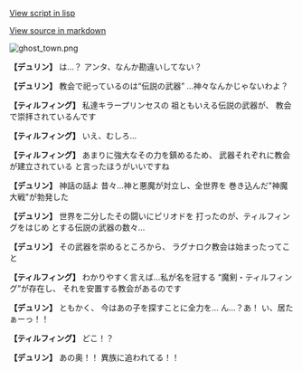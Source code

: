 [View script in lisp](../scripts/1210702.txt)

[View source in markdown](1210702.md)

![ghost_town.png](../images/backgrounds/ghost_town.png)

**【デュリン】**
は…？
アンタ、なんか勘違いしてない？

**【デュリン】**
教会で祀っているのは“伝説の武器”
…神々なんかじゃないわよ？

**【ティルフィング】**
私達キラープリンセスの
祖ともいえる伝説の武器が、
教会で崇拝されているんです

**【ティルフィング】**
いえ、むしろ…

**【ティルフィング】**
あまりに強大なその力を鎮めるため、
武器それぞれに教会が建立されている
と言ったほうがいいですね

**【デュリン】**
神話の話よ
昔々…神と悪魔が対立し、全世界を
巻き込んだ"神魔大戦"が勃発した

**【デュリン】**
世界を二分したその闘いにピリオドを
打ったのが、ティルフィングをはじめ
とする伝説の武器の数々…

**【デュリン】**
その武器を崇めるところから、
ラグナロク教会は始まったってこと

**【ティルフィング】**
わかりやすく言えば…私が名を冠する
“魔剣・ティルフィング”が存在し、
それを安置する教会があるのです

**【デュリン】**
ともかく、
今はあの子を探すことに全力を…
ん…？あ！ い、居たぁーっ！！

**【ティルフィング】**
どこ！？

**【デュリン】**
あの奥！！
異族に追われてる！！